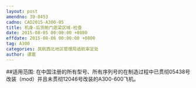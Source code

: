 ```yaml
---
layout: post
amendno: 39-8453
cadno: CAD2015-A300-05
title: 机身-后货舱门底梁区域-检查
date: 2015-08-05 00:00:00 +0800
effdate: 2015-08-06 00:00:00 +0800
tag: A300
categories: 民航西北地区管理局适航审定处
author: 谭震
---
```


##适用范围:
在中国注册的所有型号、所有序列号的在制造过程中已贯彻05438号改装（mod）并且未贯彻12046号改装的A300-600飞机。


